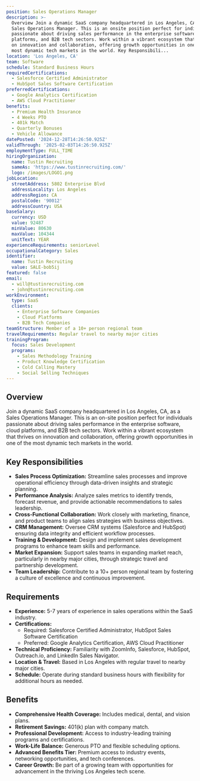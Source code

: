 ```yaml
---
position: Sales Operations Manager
description: >-
  Overview Join a dynamic SaaS company headquartered in Los Angeles, CA, as a
  Sales Operations Manager. This is an onsite position perfect for individuals
  passionate about driving sales performance in the enterprise software, cloud
  platforms, and B2B tech sectors. Work within a vibrant ecosystem that thrives
  on innovation and collaboration, offering growth opportunities in one of the
  most dynamic tech markets in the world. Key Responsibili...
location: 'Los Angeles, CA'
team: Software
schedule: Standard Business Hours
requiredCertifications:
  - Salesforce Certified Administrator
  - HubSpot Sales Software Certification
preferredCertifications:
  - Google Analytics Certification
  - AWS Cloud Practitioner
benefits:
  - Premium Health Insurance
  - 4 Weeks PTO
  - 401k Match
  - Quarterly Bonuses
  - Vehicle Allowance
datePosted: '2024-12-28T14:26:50.925Z'
validThrough: '2025-02-03T14:26:50.925Z'
employmentType: FULL_TIME
hiringOrganization:
  name: Tustin Recruiting
  sameAs: 'https://www.tustinrecruiting.com/'
  logo: /images/LOGO1.png
jobLocation:
  streetAddress: 5802 Enterprise Blvd
  addressLocality: Los Angeles
  addressRegion: CA
  postalCode: '90012'
  addressCountry: USA
baseSalary:
  currency: USD
  value: 92487
  minValue: 80630
  maxValue: 104344
  unitText: YEAR
experienceRequirements: seniorLevel
occupationalCategory: Sales
identifier:
  name: Tustin Recruiting
  value: SALE-bob5ij
featured: false
email:
  - will@tustinrecruiting.com
  - john@tustinrecruiting.com
workEnvironment:
  type: SaaS
  clients:
    - Enterprise Software Companies
    - Cloud Platforms
    - B2B Tech Companies
teamStructure: Member of a 10+ person regional team
travelRequirements: Regular travel to nearby major cities
trainingProgram:
  focus: Sales Development
  programs:
    - Sales Methodology Training
    - Product Knowledge Certification
    - Cold Calling Mastery
    - Social Selling Techniques
---
```




## Overview

Join a dynamic SaaS company headquartered in Los Angeles, CA, as a Sales Operations Manager. This is an on-site position perfect for individuals passionate about driving sales performance in the enterprise software, cloud platforms, and B2B tech sectors. Work within a vibrant ecosystem that thrives on innovation and collaboration, offering growth opportunities in one of the most dynamic tech markets in the world.

## Key Responsibilities

- **Sales Process Optimization:** Streamline sales processes and improve operational efficiency through data-driven insights and strategic planning.
- **Performance Analysis:** Analyze sales metrics to identify trends, forecast revenue, and provide actionable recommendations to sales leadership.
- **Cross-Functional Collaboration:** Work closely with marketing, finance, and product teams to align sales strategies with business objectives.
- **CRM Management:** Oversee CRM systems (Salesforce and HubSpot) ensuring data integrity and efficient workflow processes.
- **Training & Development:** Design and implement sales development programs to enhance team skills and performance.
- **Market Expansion:** Support sales teams in expanding market reach, particularly in nearby major cities, through strategic travel and partnership development.
- **Team Leadership:** Contribute to a 10+ person regional team by fostering a culture of excellence and continuous improvement.

## Requirements

- **Experience:** 5-7 years of experience in sales operations within the SaaS industry.
- **Certifications:**
  - Required: Salesforce Certified Administrator, HubSpot Sales Software Certification
  - Preferred: Google Analytics Certification, AWS Cloud Practitioner
- **Technical Proficiency:** Familiarity with ZoomInfo, Salesforce, HubSpot, Outreach.io, and LinkedIn Sales Navigator.
- **Location & Travel:** Based in Los Angeles with regular travel to nearby major cities.
- **Schedule:** Operate during standard business hours with flexibility for additional hours as needed.

## Benefits

- **Comprehensive Health Coverage:** Includes medical, dental, and vision plans.
- **Retirement Savings:** 401(k) plan with company match.
- **Professional Development:** Access to industry-leading training programs and certifications.
- **Work-Life Balance:** Generous PTO and flexible scheduling options.
- **Advanced Benefits Tier:** Premium access to industry events, networking opportunities, and tech conferences.
- **Career Growth:** Be part of a growing team with opportunities for advancement in the thriving Los Angeles tech scene.

